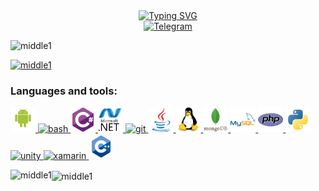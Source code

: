 <div id="header" align="center">
	<a href="https://git.io/typing-svg"><img src="https://readme-typing-svg.demolab.com?font=Fira+Code&pause=1000&color=F7116B&background=FFFFFF00&width=435&lines=Hi+there%2C+I'm+Middle%F0%9F%91%8B" alt="Typing SVG" /></a>
</div>
<div id="badges" align="center">
	<a href="https://telegram.org/@MIDDLE1221">
		<img src="https://github.com/middle1/middle1/assets/62933036/1f9cff02-8bc4-4d08-8a13-748190d034d2" alt="Telegram" /><br>
	</a>
</div>

<p align="left"> <img src="https://komarev.com/ghpvc/?username=middle1&label=Profile%20views&color=0e75b6&style=flat" alt="middle1" /> </p>

<p align="left"> <a href="https://github.com/ryo-ma/github-profile-trophy"><img src ="https://github-profile-trophy.vercel.app/?username=middle1" alt="middle1" /></a> </p>

<h3 align="left">Languages and tools:</h3>
<p align="left"> <a href="https://developer.android.com" target="_blank" rel="noreferrer"> <img src="https://raw.githubusercontent.com/devicons/devicon/master/icons/android/android-original-wordmark.svg" alt="android" width="40" height="40"/> </a> <a href="https://www.gnu.org/software/bash/" target="_blank" rel="noreferrer"> <img src="https://www.vectorlogo.zone/logos/gnu_bash/gnu_bash-icon.svg" alt="bash" width="40" height="40"/> </a> <a href="https://www.w3schools.com/cs/" target="_blank" rel="noreferrer"> <img src="https://raw.githubusercontent.com/devicons/devicon/master/icons/csharp/csharp-original.svg" alt="csharp" width="40" height="40"/> </a> <a href="https://dotnet.microsoft.com/" target="_blank" rel="noreferrer"> <img src="https://raw.githubusercontent.com/devicons/devicon/master/icons/dot-net/dot-net-original-wordmark.svg" alt="dotnet" width="40" height="40"/> </a> <a href="https://git-scm.com/" target="_blank" rel="noreferrer"> <img src="https://www.vectorlogo.zone/logos/git-scm/git-scm-icon.svg" alt="git" width="40" height="40"/> </a> <a href="https://www.java.com" target="_blank" rel="noreferrer"> <img src="https://raw.githubusercontent.com/devicons/devicon/master/icons/java/java-original.svg" alt="java" width="40" height="40"/> </a > <a href="https://www.linux.org/" target="_blank" rel="noreferrer"> <img src="https://raw.githubusercontent.com/devicons/devicon/master/icons/linux/linux-original.svg" alt="linux" width="40" height="40"/> </a> <a href="https://www.mongodb.com/" target="_blank" rel="noreferrer"> <img src="https://raw.githubusercontent.com/devicons/devicon/master/icons/mongodb/mongodb-original-wordmark.svg" alt="mongodb" width="40" height="40"/> </a> <a href="https://www.mysql.com/" target="_blank" rel="noreferrer"> <img src="https://raw.githubusercontent.com/devicons/devicon/master/icons/mysql/mysql-original-wordmark.svg" alt="mysql" width="40" height="40"/> </a> <a href="https://www.php.net" target="_blank" rel="noreferrer"> <img src="https://raw.githubusercontent.com/devicons/devicon/master/icons/php/php-original.svg" alt="php" width="40" height="40"/> </a> <a href="https://www.python.org" target="_blank" rel="noreferrer"> <img src="https://raw.githubusercontent.com/devicons/devicon/master/icons/python/python-original.svg" alt="python" width="40" height="40"/> </a> <a href="https://unity.com/" target="_blank" rel="noreferrer"> <img src="https://www.vectorlogo.zone/logos/unity3d/unity3d-icon.svg" alt="unity" width="40" height="40"/> </a> <a href="https://dotnet.microsoft.com/apps/xamarin" target="_blank" rel="noreferrer"> <img src="https://raw.githubusercontent.com/detain/svg-logos/780f25886640cef088af994181646db2f6b1a3f8/svg/xamarin.svg" alt="xamarin" width="40" height="40"/> </a> <a href="https://en.cppreference.com" target="_blank" rel="noreferrer"><img src="data:image/svg+xml,%3Csvg width='40px' height='40px' viewBox='0 0 32 32' fill='none' xmlns='http://www.w3.org/2000/svg'%3E%3Cg id='SVGRepo_bgCarrier' stroke-width='0'%3E%3C/g%3E%3Cg id='SVGRepo_tracerCarrier' stroke-linecap='round' stroke-linejoin='round'%3E%3C/g%3E%3Cg id='SVGRepo_iconCarrier'%3E %3Cpath d='M27.6947 22.9999C27.883 22.6617 28 22.2807 28 21.9385V10.0613C28 9.71913 27.8831 9.33818 27.6947 9L16 16L27.6947 22.9999Z' fill='%2300599C'%3E%3C/path%3E %3Cpath d='M17.0395 29.7433L26.9611 23.8047C27.2469 23.6336 27.5067 23.3382 27.695 23L16.0003 16L4.30566 23C4.49398 23.3382 4.75382 23.6337 5.03955 23.8047L14.9611 29.7433C15.5326 30.0855 16.468 30.0855 17.0395 29.7433Z' fill='%23004482'%3E%3C/path%3E %3Cpath d='M27.6947 8.99996C27.5064 8.6617 27.2465 8.36629 26.9608 8.19521L17.0392 2.25662C16.4677 1.91446 15.5323 1.91446 14.9608 2.25662L5.03922 8.19521C4.46761 8.53729 4 9.37709 4 10.0613V21.9386C4 22.2807 4.11694 22.6618 4.30533 23L16 16L27.6947 8.99996Z' fill='%23659AD2'%3E%3C/path%3E %3Cpath d='M16.0385 24C11.6061 24 8 20.4112 8 16C8 11.5888 11.6061 8 16.0385 8C18.8458 8 21.4674 9.47569 22.919 11.8618L19.4765 13.9265C18.7492 12.736 17.4399 12 16.0385 12C13.8222 12 12.0193 13.7944 12.0193 16C12.0193 18.2056 13.8222 20 16.0385 20C17.4362 20 18.7421 19.2681 19.4707 18.0832L22.9205 20.1359C21.4692 22.5234 18.8467 24 16.0385 24Z' fill='white'%3E%3C/path%3E %3Cpath d='M23 15.4948H21.9999V14.5H21.0001V15.4948H20V16.4895H21.0001V17.4844H21.9999V16.4895H23V15.4948Z' fill='white'%3E%3C/path%3E %3Cpath d='M27 15.5H25.9999V14.5H25.0001V15.5H24V16.4999H25.0001V17.5H25.9999V16.4999H27V15.5Z' fill='white'%3E%3C/path%3E %3C/g%3E%3C/svg%3E" width="40" height="40"></a></p>

<p><img align="left" src="https://github-readme-stats.vercel.app/api/top-langs?username=middle1&show_icons=true&locale=en&layout=compact" alt="middle1" /> </p>

<p> <img align="center" src="https://github-readme-stats.vercel.app/api?username=middle1&show_icons=true&locale=en" alt="middle1" /> </p>
